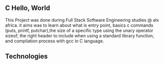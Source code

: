 C Hello, World
 --------------------------
This Project was done during Full Stack Software Engineering studies @ alx africa. it aims was to learn about what is entry point, basics c commands (puts, printf, putchar),the size of a specific type using the unary operator sizeof, the right header to include when using a standard library function, and compilation process with gcc in C language.

Technologies
 ----------------------
